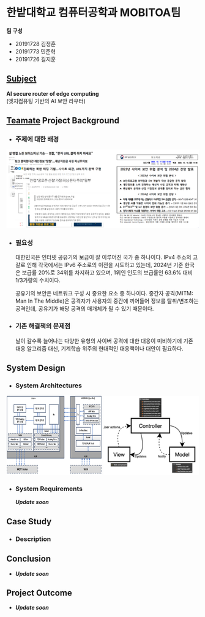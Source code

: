 # 한밭대학교 컴퓨터공학과 MOBITOA팀

**팀 구성**
- 20191728 김정훈
- 20191773 민준혁
- 20191726 길지훈

## <u>Subject</u>
**AI secure router of edge computing**  
(엣지컴퓨팅 기반의 AI 보안 라우터)

## <u>Teamate</u> Project Background
- ### 주제에 대한 배경
  
![Alt text](image.png)

- ### 필요성
  대한민국은 인터넷 공유기의 보급이 잘 이루어진 국가 중 하나이다.
IPv4 주소의 고갈로 인해 각국에서는 IPv6 주소로의 이전을 
시도하고 있는데, 2024년 기준 한국은 보급률 20%로 34위를
차지하고 있으며, 1위인 인도의 보급률인 63.6% 대비 
1/3가량의 수치이다.

  공유기의 보안은 네트워크 구성 시 중요한 요소 중 하나이다.
중간자 공격(MITM: Man In The Middle)은 공격자가 
사용자의 중간에 끼어들어 정보를 탈취/변조하는 공격인데, 
공유기가 해당 공격의 매개체가 될 수 있기 때문이다.

- ### 기존 해결책의 문제점
  날이 갈수록 늘어나는 다양한 유형의 사이버 공격에 대한
대응이 미비하기에 기존 대응 알고리즘 대신, 기계학습 위주의
현대적인 대응책이나 대안이 필요하다.

## System Design
  - ### System Architectures
<img src="image-1.png" alt="Alt text" width="250" height="207" /> <img src="image-2.png" alt="Alt text" width="250"/>

  - ### System Requirements
    ***Update soon***
    
## Case Study
  - ### Description
  
  
## Conclusion
  - ***Update soon***
  
## Project Outcome
- ***Update soon***
